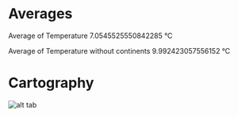 # Averages
Average of Temperature
7.0545525550842285 °C

Average of Temperature without continents
9.992423057556152 °C

# Cartography

![alt tab](https://user-images.githubusercontent.com/26437161/27387630-8626d63a-5699-11e7-9154-7a9f743bb53a.png)
